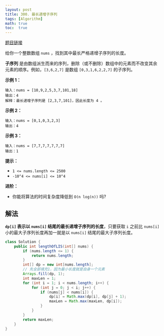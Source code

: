 ```yaml
---
layout: post
title: 300. 最长递增子序列
tags: [Algorithm]
math: true
toc:  true
---
```


[题目链接](https://leetcode.cn/problems/longest-increasing-subsequence/)

给你一个整数数组 `nums` ，找到其中最长严格递增子序列的长度。

**子序列** 是由数组派生而来的序列，删除（或不删除）数组中的元素而不改变其余元素的顺序。例如，`[3,6,2,7]` 是数组 `[0,3,1,6,2,2,7]` 的子序列。

**示例 1：**

```
输入：nums = [10,9,2,5,3,7,101,18]
输出：4
解释：最长递增子序列是 [2,3,7,101]，因此长度为 4 。
```

**示例 2：**

```
输入：nums = [0,1,0,3,2,3]
输出：4
```

**示例 3：**

```
输入：nums = [7,7,7,7,7,7,7]
输出：1
```

**提示：**

- `1 <= nums.length <= 2500`
- `-10^4 <= nums[i] <= 10^4`

**进阶：**

- 你能将算法的时间复杂度降低到 `O(n log(n))` 吗?

## 解法

**`dp[i]` 表示以 `nums[i]` 结尾的最长递增子序列的长度**，只要获取 `i` 之前比 `nums[i]` 小的最大子序列长度再加一就是以 `nums[i]` 结尾的最大子序列长度。

```java
class Solution {
    public int lengthOfLIS(int[] nums) {
        if (nums.length <= 1) {
            return nums.length;
        }
        int[] dp = new int[nums.length];
        // 先全部填充1，因为最小长度就是自身一个元素
        Arrays.fill(dp, 1);
        int maxLen = 1;
        for (int i = 1; i < nums.length; i++) {
            for (int j = 0; j < i; j++) {
                if (nums[j] < nums[i]) {
                    dp[i] = Math.max(dp[i], dp[j] + 1);
                    maxLen = Math.max(maxLen, dp[i]);
                }
            }
        }
        return maxLen;
    }
}
```

